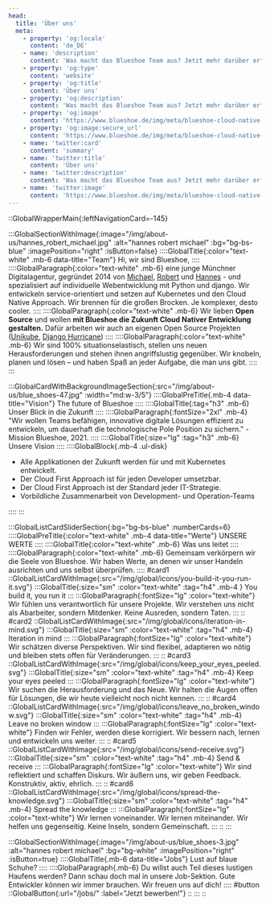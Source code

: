 ```yaml
---
head:
  title: 'Über uns'
  meta:
    - property: 'og:locale'
      content: 'de_DE'
    - name: 'description'
      content: 'Was macht das Blueshoe Team aus? Jetzt mehr darüber erfahren, wer wir sind und worauf wir Wert legen!'
    - property: 'og:type'
      content: 'website'
    - property: 'og:title'
      content: 'Über uns'
    - property: 'og:description'
      content: 'Was macht das Blueshoe Team aus? Jetzt mehr darüber erfahren, wer wir sind und worauf wir Wert legen!'
    - property: 'og:image'
      content: 'https://www.blueshoe.de/img/meta/blueshoe-cloud-native-devlopment.png'
    - property: 'og:image:secure_url'
      content: 'https://www.blueshoe.de/img/meta/blueshoe-cloud-native-devlopment.png'
    - name: 'twitter:card'
      content: 'summary'
    - name: 'twitter:title'
      content: 'Über uns'
    - name: 'twitter:description'
      content: 'Was macht das Blueshoe Team aus? Jetzt mehr darüber erfahren, wer wir sind und worauf wir Wert legen!'
    - name: 'twitter:image'
      content: 'https://www.blueshoe.de/img/meta/blueshoe-cloud-native-devlopment.png'
---
```


::GlobalWrapperMain{:leftNavigationCard=-145}

:::GlobalSectionWithImage{:image="/img/about-us/hannes_robert_michael.jpg" :alt="hannes robert michael" :bg="bg-bs-blue" :imagePosition="right" :isButton=false}
::::GlobalTitle{:color="text-white" .mb-6 data-title="Team"}
Hi, wir sind Blueshoe,
::::
::::GlobalParagraph{:color="text-white" .mb-6}
eine junge Münchner Digitalagentur, gegründet 2014 von <a href="https://www.linkedin.com/in/michael-schilonka-a43b8975/" class="text-white underline hover:text-bs-green" target="_blank">Michael</a>, <a href="https://www.linkedin.com/in/robert-stein-23466b74/" class="text-white underline hover:text-bs-green" target="_blank">Robert</a> und <a href="https://www.linkedin.com/in/hannes-hanusch/" class="text-white underline hover:text-bs-green" target="_blank">Hannes</a> - und spezialisiert auf individuelle Webentwicklung mit Python und django. Wir entwickeln service-orientiert und setzen auf Kubernetes und den Cloud Native Approach. Wir brennen für die großen Brocken. Je komplexer, desto cooler.
::::
::::GlobalParagraph{:color="text-white" .mb-6}
Wir lieben **Open Source** und wollen **mit Blueshoe die Zukunft Cloud Nativer Entwicklung gestalten.** Dafür arbeiten wir auch an eigenen Open Source Projekten (<a href="https://unikube.io/" class="text-white underline hover:text-bs-green" target="_blank">Unikube</a>, <a href="https://django-hurricane.io/" class="text-white underline hover:text-bs-green" target="_blank">Django Hurricane</a>)
::::
::::GlobalParagraph{:color="text-white" .mb-6}
Wir sind 100% situationselastisch, stellen uns neuen Herausforderungen und stehen ihnen angriffslustig gegenüber. Wir knobeln, planen und lösen – und haben Spaß an jeder Aufgabe, die man uns gibt.
::::
:::

:::GlobalCardWithBackgroundImageSection{:src="/img/about-us/blue_shoes-47.jpg" :width="md:w-3/5"}
::::GlobalPreTitle{.mb-4 data-title="Vision"}
The future of Blueshoe
::::
::::GlobalTitle{:tag="h3" .mb-6}
Unser Blick in die Zukunft
::::
::::GlobalParagraph{:fontSize="2xl" .mb-4}
"Wir wollen Teams befähigen, innovative digitale Lösungen effizient zu entwickeln, um dauerhaft die technologische Pole Position zu sichern." - Mission Blueshoe, 2021.
::::
::::GlobalTitle{:size="lg" :tag="h3" .mb-6}
Unsere Vision
::::
::::GlobalBlock{.mb-4 .ul-disk}
- Alle Applikationen der Zukunft werden für und mit Kubernetes entwickelt.
- Der Cloud First Approach ist für jeden Developer umsetzbar.
- Der Cloud First Approach ist der Standard jeder IT-Strategie.
- Vorbildliche Zusammenarbeit von Development- und Operation-Teams

::::
:::

:::GlobalListCardSliderSection{:bg="bg-bs-blue" :numberCards=6}
::::GlobalPreTitle{:color="text-white" .mb-4 data-title="Werte"}
UNSERE WERTE
::::
::::GlobalTitle{:color="text-white" .mb-6}
Was uns leitet
::::
::::GlobalParagraph{:color="text-white" .mb-6}
Gemeinsam verkörpern wir die Seele von Blueshoe. Wir haben Werte, an denen wir unser Handeln ausrichten und uns selbst überprüfen.
::::
#card1
::GlobalListCardWithImage{:src="/img/global/icons/you-build-it-you-run-it.svg"}
:::GlobalTitle{:size="sm" :color="text-white" :tag="h4" .mb-4 }
You build it, you run it
:::
:::GlobalParagraph{:fontSize="lg"  :color="text-white"}
Wir fühlen uns verantwortlich für unsere Projekte. Wir verstehen uns nicht als Abarbeiter, sondern Mitdenker. Keine Ausreden, sondern Taten.
:::
::
#card2
::GlobalListCardWithImage{:src="/img/global/icons/iteration-in-mind.svg"}
:::GlobalTitle{:size="sm" :color="text-white" :tag="h4" .mb-4}
Iteration in mind
:::
:::GlobalParagraph{:fontSize="lg"  :color="text-white"}
Wir schätzen diverse Perspektiven. Wir sind flexibel, adaptieren wo nötig und bleiben stets offen für Veränderungen.
:::
::
#card3
::GlobalListCardWithImage{:src="/img/global/icons/keep_your_eyes_peeled.svg"}
:::GlobalTitle{:size="sm" :color="text-white" :tag="h4" .mb-4}
Keep your eyes peeled
:::
:::GlobalParagraph{:fontSize="lg"  :color="text-white"}
Wir suchen die Herausforderung und das Neue. Wir halten die Augen offen für Lösungen, die wir heute vielleicht noch nicht kennen.
:::
::
#card4
::GlobalListCardWithImage{:src="/img/global/icons/leave_no_broken_window.svg"}
:::GlobalTitle{:size="sm" :color="text-white" :tag="h4" .mb-4}
Leave no broken window
:::
:::GlobalParagraph{:fontSize="lg"  :color="text-white"}
Finden wir Fehler, werden diese korrigiert. Wir bessern nach, lernen und entwickeln uns weiter.
:::
::
#card5
::GlobalListCardWithImage{:src="/img/global/icons/send-receive.svg"}
:::GlobalTitle{:size="sm" :color="text-white" :tag="h4" .mb-4}
Send & receive
:::
:::GlobalParagraph{:fontSize="lg"  :color="text-white"}
Wir sind reflektiert und schaffen Diskurs. Wir äußern uns, wir geben Feedback. Konstruktiv, aktiv, ehrlich.
:::
::
#card6
::GlobalListCardWithImage{:src="/img/global/icons/spread-the-knowledge.svg"}
:::GlobalTitle{:size="sm" :color="text-white" :tag="h4" .mb-4}
Spread the knowledge
:::
:::GlobalParagraph{:fontSize="lg"  :color="text-white"}
Wir lernen voneinander. Wir lernen miteinander. Wir helfen uns gegenseitig. Keine Inseln, sondern Gemeinschaft.
:::
::
:::

:::GlobalSectionWithImage{:image="/img/about-us/blue_shoes-3.jpg" :alt="hannes robert michael" :bg="bg-white" :imagePosition="right" :isButton=true}
::::GlobalTitle{.mb-6 data-title="Jobs"}
Lust auf blaue Schuhe?
::::
::::GlobalParagraph{.mb-6}
Du willst auch Teil dieses lustigen Haufens werden? Dann schau doch mal in unsere Job-Sektion. Gute Entwickler können wir immer brauchen. Wir freuen uns auf dich!
::::
#button
::GlobalButton{:url="/jobs/" :label="Jetzt bewerben!"}
::
:::
::